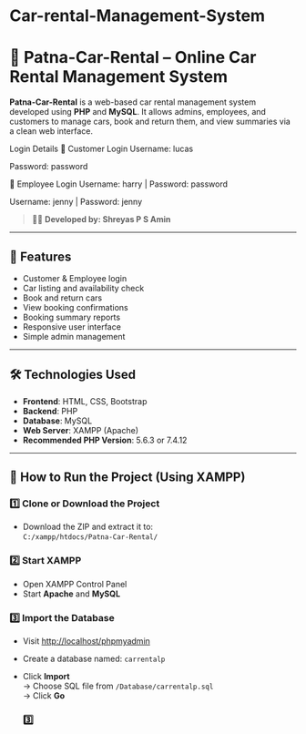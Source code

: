 # Car-rental-Management-System
# 🚗 Patna-Car-Rental – Online Car Rental Management System

**Patna-Car-Rental** is a web-based car rental management system developed using **PHP** and **MySQL**. It allows admins, employees, and customers to manage cars, book and return them, and view summaries via a clean web interface.


Login Details
👤 Customer Login
Username: lucas

Password: password

👥 Employee Login
Username: harry | Password: password

Username: jenny | Password: jenny

> 👨‍💻 **Developed by: Shreyas P S Amin**

---

## 📌 Features

- Customer & Employee login
- Car listing and availability check
- Book and return cars
- View booking confirmations
- Booking summary reports
- Responsive user interface
- Simple admin management

---

## 🛠️ Technologies Used

- **Frontend**: HTML, CSS, Bootstrap
- **Backend**: PHP
- **Database**: MySQL
- **Web Server**: XAMPP (Apache)
- **Recommended PHP Version**: 5.6.3 or 7.4.12

---

## 🚀 How to Run the Project (Using XAMPP)

### 1️⃣ Clone or Download the Project

- Download the ZIP and extract it to:  
  `C:/xampp/htdocs/Patna-Car-Rental/`

### 2️⃣ Start XAMPP

- Open XAMPP Control Panel
- Start **Apache** and **MySQL**

### 3️⃣ Import the Database

- Visit [http://localhost/phpmyadmin](http://localhost/phpmyadmin)
- Create a database named: `carrentalp`
- Click **Import**  
  → Choose SQL file from `/Database/carrentalp.sql`  
  → Click **Go**

  ### 3️⃣
